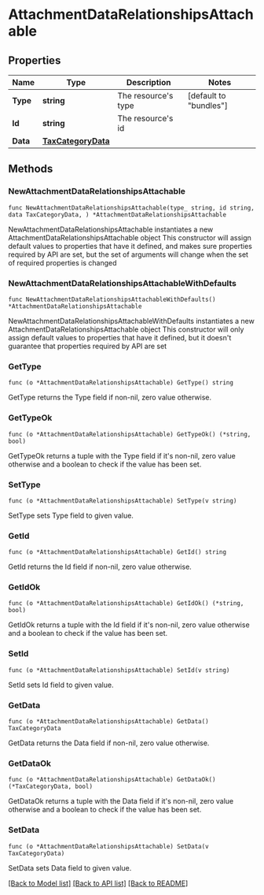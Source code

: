 # AttachmentDataRelationshipsAttachable

## Properties

Name | Type | Description | Notes
------------ | ------------- | ------------- | -------------
**Type** | **string** | The resource&#39;s type | [default to "bundles"]
**Id** | **string** | The resource&#39;s id | 
**Data** | [**TaxCategoryData**](TaxCategoryData.md) |  | 

## Methods

### NewAttachmentDataRelationshipsAttachable

`func NewAttachmentDataRelationshipsAttachable(type_ string, id string, data TaxCategoryData, ) *AttachmentDataRelationshipsAttachable`

NewAttachmentDataRelationshipsAttachable instantiates a new AttachmentDataRelationshipsAttachable object
This constructor will assign default values to properties that have it defined,
and makes sure properties required by API are set, but the set of arguments
will change when the set of required properties is changed

### NewAttachmentDataRelationshipsAttachableWithDefaults

`func NewAttachmentDataRelationshipsAttachableWithDefaults() *AttachmentDataRelationshipsAttachable`

NewAttachmentDataRelationshipsAttachableWithDefaults instantiates a new AttachmentDataRelationshipsAttachable object
This constructor will only assign default values to properties that have it defined,
but it doesn't guarantee that properties required by API are set

### GetType

`func (o *AttachmentDataRelationshipsAttachable) GetType() string`

GetType returns the Type field if non-nil, zero value otherwise.

### GetTypeOk

`func (o *AttachmentDataRelationshipsAttachable) GetTypeOk() (*string, bool)`

GetTypeOk returns a tuple with the Type field if it's non-nil, zero value otherwise
and a boolean to check if the value has been set.

### SetType

`func (o *AttachmentDataRelationshipsAttachable) SetType(v string)`

SetType sets Type field to given value.


### GetId

`func (o *AttachmentDataRelationshipsAttachable) GetId() string`

GetId returns the Id field if non-nil, zero value otherwise.

### GetIdOk

`func (o *AttachmentDataRelationshipsAttachable) GetIdOk() (*string, bool)`

GetIdOk returns a tuple with the Id field if it's non-nil, zero value otherwise
and a boolean to check if the value has been set.

### SetId

`func (o *AttachmentDataRelationshipsAttachable) SetId(v string)`

SetId sets Id field to given value.


### GetData

`func (o *AttachmentDataRelationshipsAttachable) GetData() TaxCategoryData`

GetData returns the Data field if non-nil, zero value otherwise.

### GetDataOk

`func (o *AttachmentDataRelationshipsAttachable) GetDataOk() (*TaxCategoryData, bool)`

GetDataOk returns a tuple with the Data field if it's non-nil, zero value otherwise
and a boolean to check if the value has been set.

### SetData

`func (o *AttachmentDataRelationshipsAttachable) SetData(v TaxCategoryData)`

SetData sets Data field to given value.



[[Back to Model list]](../README.md#documentation-for-models) [[Back to API list]](../README.md#documentation-for-api-endpoints) [[Back to README]](../README.md)


